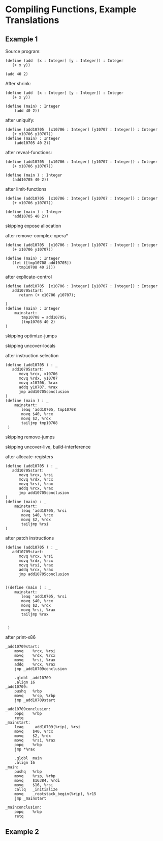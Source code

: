 # Compiling Functions, Example Translations

## Example 1

Source program:

    (define (add  [x : Integer] [y : Integer]) : Integer
       (+ x y))

    (add 40 2)

After shrink:

    (define (add  [x : Integer] [y : Integer]) : Integer
       (+ x y))

    (define (main) : Integer
        (add 40 2))

after uniquify:

    (define (add10705  [x10706 : Integer] [y10707 : Integer]) : Integer
       (+ x10706 y10707))
    (define (main) : Integer
        (add10705 40 2))


after reveal-functions:

    (define (add10705  [x10706 : Integer] [y10707 : Integer]) : Integer
       (+ x10706 y10707))
       
    (define (main ) : Integer
       (add10705 40 2))

after limit-functions

    (define (add10705  [x10706 : Integer] [y10707 : Integer]) : Integer
       (+ x10706 y10707))
       
    (define (main ) : Integer
       'add10705 40 2))

skipping expose allocation

after remove-complex-opera*

    (define (add10705  [x10706 : Integer] [y10707 : Integer]) : Integer
       (+ x10706 y10707))
       
    (define (main) : Integer
       (let ([tmp10708 add10705])
         (tmp10708 40 2)))

after explicate-control

    (define (add10705  [x10706 : Integer] [y10707 : Integer]) : Integer
       add10705start:
          return (+ x10706 y10707);

    )
    (define (main) : Integer
        mainstart:
           tmp10708 = add10705;
           (tmp10708 40 2)
    )

skipping optimize-jumps

skipping uncover-locals

after instruction selection

    (define (add10705 ) : _
       add10705start:
          movq %rcx, x10706
          movq %rdx, y10707
          movq x10706, %rax
          addq y10707, %rax
          jmp add10705conclusion
    )
    (define (main ) : _
        mainstart:
           leaq 'add10705, tmp10708
           movq $40, %rcx
           movq $2, %rdx
           tailjmp tmp10708
     )

skipping remove-jumps

skipping uncover-live, build-interference

after allocate-registers

    (define (add10705 ) : _
       add10705start:
          movq %rcx, %rsi
          movq %rdx, %rcx
          movq %rsi, %rax
          addq %rcx, %rax
          jmp add10705conclusion
    )
    (define (main) : _
        mainstart:
           leaq 'add10705, %rsi
           movq $40, %rcx
           movq $2, %rdx
           tailjmp %rsi
    )

after patch instructions

    (define (add10705 ) : _
       add10705start:
          movq %rcx, %rsi
          movq %rdx, %rcx
          movq %rsi, %rax
          addq %rcx, %rax
          jmp add10705conclusion


    )(define (main ) : _
        mainstart:
           leaq 'add10705, %rsi
           movq $40, %rcx
           movq $2, %rdx
           movq %rsi, %rax
           tailjmp %rax


     )

after print-x86

    _add10709start:
        movq	%rcx, %rsi
        movq	%rdx, %rcx
        movq	%rsi, %rax
        addq	%rcx, %rax
        jmp _add10709conclusion

        .globl _add10709
        .align 16
    _add10709:
        pushq	%rbp
        movq	%rsp, %rbp
        jmp	_add10709start

    _add10709conclusion:
        popq	%rbp
        retq
    _mainstart:
        leaq	_add10709(%rip), %rsi
        movq	$40, %rcx
        movq	$2, %rdx
        movq	%rsi, %rax
        popq	%rbp
        jmp	*%rax

        .globl _main
        .align 16
    _main:
        pushq	%rbp
        movq	%rsp, %rbp
        movq	$16384, %rdi
        movq	$16, %rsi
        callq	_initialize
        movq	_rootstack_begin(%rip), %r15
        jmp	_mainstart

    _mainconclusion:
        popq	%rbp
        retq

## Example 2

